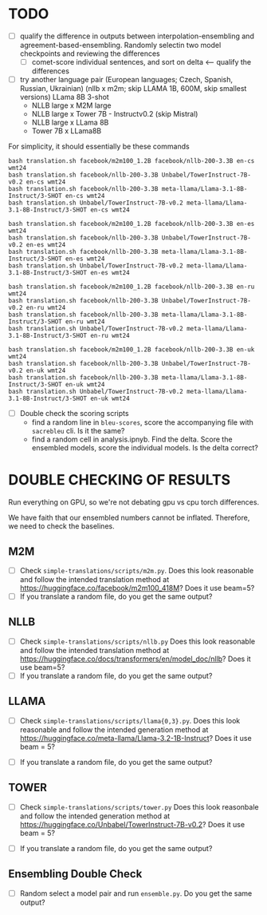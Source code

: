 # TODO

* [ ] qualify the difference in outputs between interpolation-ensembling and agreement-based-ensembling. Randomly selectin two model checkpoints and reviewing the differences
    * [ ] comet-score individual sentences, and sort on delta <-- qualify the differences

* [ ] try another language pair (European languages; Czech, Spanish, Russian, Ukrainian) (nllb x m2m; skip LLAMA 1B, 600M, skip smallest versions) LLama 8B 3-shot
    * NLLB large x M2M large
    * NLLB large x Tower 7B - Instructv0.2 (skip Mistral)
    * NLLB large x LLama 8B
    * Tower 7B x LLama8B

For simplicity, it should essentially be these commands
 ```
 bash translation.sh facebook/m2m100_1.2B facebook/nllb-200-3.3B en-cs wmt24
 bash translation.sh facebook/nllb-200-3.3B Unbabel/TowerInstruct-7B-v0.2 en-cs wmt24
 bash translation.sh facebook/nllb-200-3.3B meta-llama/Llama-3.1-8B-Instruct/3-SHOT en-cs wmt24
 bash translation.sh Unbabel/TowerInstruct-7B-v0.2 meta-llama/Llama-3.1-8B-Instruct/3-SHOT en-cs wmt24

 bash translation.sh facebook/m2m100_1.2B facebook/nllb-200-3.3B en-es wmt24
 bash translation.sh facebook/nllb-200-3.3B Unbabel/TowerInstruct-7B-v0.2 en-es wmt24
 bash translation.sh facebook/nllb-200-3.3B meta-llama/Llama-3.1-8B-Instruct/3-SHOT en-es wmt24
 bash translation.sh Unbabel/TowerInstruct-7B-v0.2 meta-llama/Llama-3.1-8B-Instruct/3-SHOT en-es wmt24

 bash translation.sh facebook/m2m100_1.2B facebook/nllb-200-3.3B en-ru wmt24
 bash translation.sh facebook/nllb-200-3.3B Unbabel/TowerInstruct-7B-v0.2 en-ru wmt24
 bash translation.sh facebook/nllb-200-3.3B meta-llama/Llama-3.1-8B-Instruct/3-SHOT en-ru wmt24
 bash translation.sh Unbabel/TowerInstruct-7B-v0.2 meta-llama/Llama-3.1-8B-Instruct/3-SHOT en-ru wmt24

 bash translation.sh facebook/m2m100_1.2B facebook/nllb-200-3.3B en-uk wmt24
 bash translation.sh facebook/nllb-200-3.3B Unbabel/TowerInstruct-7B-v0.2 en-uk wmt24
 bash translation.sh facebook/nllb-200-3.3B meta-llama/Llama-3.1-8B-Instruct/3-SHOT en-uk wmt24
 bash translation.sh Unbabel/TowerInstruct-7B-v0.2 meta-llama/Llama-3.1-8B-Instruct/3-SHOT en-uk wmt24
```



* [ ] Double check the scoring scripts
    * find a random line in `bleu-scores`, score the accompanying file with `sacrebleu` cli. Is it the same?
    * find a random cell in analysis.ipnyb. Find the delta. Score the ensembled models, score the individual models. Is the delta correct?

# DOUBLE CHECKING OF RESULTS

Run everything on GPU, so we're not debating gpu vs cpu torch differences.

We have faith that our ensembled numbers cannot be inflated. Therefore, we need to check the baselines.

## M2M

* [ ] Check `simple-translations/scripts/m2m.py`. Does this look reasonable and follow the intended translation method at https://huggingface.co/facebook/m2m100_418M? Does it use beam=5?
* [ ] If you translate a random file, do you get the same output?

## NLLB

* [ ] Check `simple-translations/scripts/nllb.py` Does this look reasonable and follow the intended translation method at https://huggingface.co/docs/transformers/en/model_doc/nllb? Does it use beam=5?
* [ ] If you translate a random file, do you get the same output?

## LLAMA 

* [ ] Check `simple-translations/scripts/llama{0,3}.py`. Does this look reasonable and follow the intended generation method at https://huggingface.co/meta-llama/Llama-3.2-1B-Instruct? Does it use beam = 5?
* [ ] If you translate a random file, do you get the same output?


## TOWER

* [ ] Check `simple-translations/scripts/tower.py` Does this look reasonbale and follow the intended generation method at https://huggingface.co/Unbabel/TowerInstruct-7B-v0.2? Does it use beam = 5?
* [ ] If you translate a random file, do you get the same output?


## Ensembling Double Check

* [ ] Random select a model pair and run `ensemble.py`. Do you get the same output?